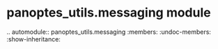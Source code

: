 panoptes\_utils.messaging module
================================

.. automodule:: panoptes_utils.messaging
    :members:
    :undoc-members:
    :show-inheritance:
